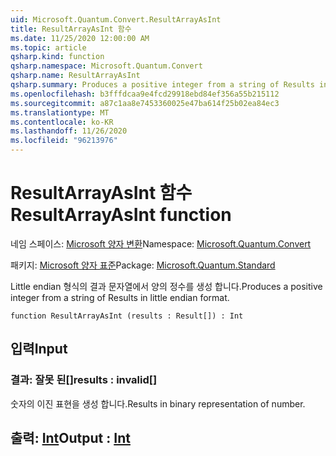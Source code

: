 ```yaml
---
uid: Microsoft.Quantum.Convert.ResultArrayAsInt
title: ResultArrayAsInt 함수
ms.date: 11/25/2020 12:00:00 AM
ms.topic: article
qsharp.kind: function
qsharp.namespace: Microsoft.Quantum.Convert
qsharp.name: ResultArrayAsInt
qsharp.summary: Produces a positive integer from a string of Results in little endian format.
ms.openlocfilehash: b3fffdcaa9e4fcd29918ebd84ef356a55b215112
ms.sourcegitcommit: a87c1aa8e7453360025e47ba614f25b02ea84ec3
ms.translationtype: MT
ms.contentlocale: ko-KR
ms.lasthandoff: 11/26/2020
ms.locfileid: "96213976"
---
```

# <a name="resultarrayasint-function"></a><span data-ttu-id="a7a10-102">ResultArrayAsInt 함수</span><span class="sxs-lookup"><span data-stu-id="a7a10-102">ResultArrayAsInt function</span></span>

<span data-ttu-id="a7a10-103">네임 스페이스: [Microsoft 양자 변환](xref:Microsoft.Quantum.Convert)</span><span class="sxs-lookup"><span data-stu-id="a7a10-103">Namespace: [Microsoft.Quantum.Convert](xref:Microsoft.Quantum.Convert)</span></span>

<span data-ttu-id="a7a10-104">패키지: [Microsoft 양자 표준](https://nuget.org/packages/Microsoft.Quantum.Standard)</span><span class="sxs-lookup"><span data-stu-id="a7a10-104">Package: [Microsoft.Quantum.Standard](https://nuget.org/packages/Microsoft.Quantum.Standard)</span></span>


<span data-ttu-id="a7a10-105">Little endian 형식의 결과 문자열에서 양의 정수를 생성 합니다.</span><span class="sxs-lookup"><span data-stu-id="a7a10-105">Produces a positive integer from a string of Results in little endian format.</span></span>

```qsharp
function ResultArrayAsInt (results : Result[]) : Int
```


## <a name="input"></a><span data-ttu-id="a7a10-106">입력</span><span class="sxs-lookup"><span data-stu-id="a7a10-106">Input</span></span>

### <a name="results--__invalidresult__"></a><span data-ttu-id="a7a10-107">결과: __잘못 <Result> 된__[]</span><span class="sxs-lookup"><span data-stu-id="a7a10-107">results : __invalid<Result>__[]</span></span>

<span data-ttu-id="a7a10-108">숫자의 이진 표현을 생성 합니다.</span><span class="sxs-lookup"><span data-stu-id="a7a10-108">Results in binary representation of number.</span></span>



## <a name="output--int"></a><span data-ttu-id="a7a10-109">출력: [Int](xref:microsoft.quantum.lang-ref.int)</span><span class="sxs-lookup"><span data-stu-id="a7a10-109">Output : [Int](xref:microsoft.quantum.lang-ref.int)</span></span>

